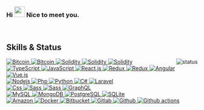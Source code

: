 
<h3> Hi <img src="https://media.giphy.com/media/hvRJCLFzcasrR4ia7z/giphy.gif" width="28"> Nice to meet you.</h3>
<br/>

<!-- <p align="left"> <img src="https://komarev.com/ghpvc/?username=coolpapa715&label=Profile%20views&color=0e75b6&style=flat" alt="coolpapa715" /> </p> -->


<h2>Skills & Status</h2>


<p align="right">
  <img alt="status" src="https://github-readme-stats.vercel.app/api?username=coolpapa715&show_icons=true&&custom_title=Current%20Status&title_color=baf14f&text_color=76d285&icon_color=cff389&theme=dark" align="right" />
</p>


<div>
  <a href="https://github.com/coolpapa715">
    <img alt="Bitcoin" src="https://img.shields.io/badge/Bitcoin-ab790d?style=plastic&logo=bitcoin&logoColor=white" />
  </a>
  <a href="https://github.com/coolpapa715">
    <img alt="Bitcoin" src="https://img.shields.io/badge/Ethereum-442288?style=plastic&logo=ethereum&logoColor=white" />
  </a>
  <a href="https://github.com/coolpapa715">
    <img alt="Solidity" src="https://img.shields.io/badge/Solidity-blue?style=plastic&logo=solidity&logoColor=white" />
  </a>
  <a href="https://github.com/coolpapa715">
    <img alt="Solidity" src="https://img.shields.io/badge/Rust-443330?style=plastic&logo=rust&logoColor=white" />
  </a>
  <a href="https://github.com/coolpapa715">
    <img alt="Solidity" src="https://img.shields.io/badge/Web3.js-11aa33?style=plastic&logo=web3.js&logoColor=white" />
  </a>
</div>
<div>
  <a href="https://github.com/coolpapa715">
    <img alt="TypeScript" src="https://img.shields.io/badge/-TypeScript-007ACC?style=plastic&logo=typescript&logoColor=white" />
  </a>
  <a href="https://github.com/coolpapa715">
    <img alt="JavaScript" src="https://img.shields.io/badge/JavaScript-11bb44?style=plastic&logo=javascript&logoColor=white" />
  </a>
  <a href="https://github.com/coolpapa715">
    <img alt="React.js" src="https://img.shields.io/badge/-ReactJS-blue?style=plastic&logo=react&logoColor=white" />
  </a>
  <a href="https://github.com/coolpapa715">
    <img alt="Redux" src="https://img.shields.io/badge/-Redux-764ABC?style=plastic&logo=redux&logoColor=white" />
  </a>
  <a href="https://github.com/coolpapa715">
    <img alt="Redux" src="https://img.shields.io/badge/-express-inactive?style=plastic&logo=express&logoColor=white" />
  </a>
   <a href="https://github.com/coolpapa715">
    <img alt="Angular" src="https://img.shields.io/badge/-Angular-DD0031?style=plastic&logo=angular&logoColor=white" />
  </a>
  <a href="https://github.com/coolpapa715">
    <img alt="Vue.js" src="https://img.shields.io/badge/Vue.js-35495E?style=plastic&logo=vue.js&logoColor=4FC08D" />
  </a>
</div>
<div>
  <a href="https://github.com/coolpapa715">
    <img alt="Nodejs" src="https://img.shields.io/badge/-Nodejs-43853d?style=plastic&logo=Node.js&logoColor=white" />
  </a>
  <a href="https://github.com/coolpapa715">
    <img alt="Php" src="https://img.shields.io/badge/PHP-777BB4?style=plastic&logo=php&logoColor=white" />
  </a>
  <a href="https://github.com/coolpapa715">
    <img alt="Python" src="https://img.shields.io/badge/Python-14354C?style=plastic&logo=python&logoColor=white" />
  </a>
  <a href="https://github.com/coolpapa715">
    <img alt="C#" src="https://img.shields.io/badge/C%23-23DAFB?style=plastic&logo=c-sharp&logoColor=white" />
  </a>
  <a href="https://github.com/coolpapa715">
    <img alt="Laravel" src="https://img.shields.io/badge/Laravel-FF2D20?style=plastic&logo=laravel&logoColor=white" />
  </a>
</div>
<div>
  <a href="https://github.com/coolpapa715">
    <img alt="Css" src="https://img.shields.io/badge/CSS-239120?&style=plastic&logo=css3&logoColor=white" />
  </a>
  <a href="https://github.com/coolpapa715">
    <img alt="Sass" src="https://img.shields.io/badge/Sass-CC6699?style=plastic&logo=sass&logoColor=white" />
  </a>
   <a href="https://github.com/coolpapa715">
    <img alt="Sass" src="https://img.shields.io/badge/Tailwind CSS-yellow?style=plastic&logo=tailwind CSS&logoColor=white" />
  </a>
  <a href="https://github.com/coolpapa715">  
    <img alt="GraphQL" src="https://img.shields.io/badge/GraphQL-E10098?style=plastic&logo=graphql&logoColor=white" />
  </a>
</div>
<div>
  <a href="https://github.com/coolpapa715">
    <img alt="MySQL" src="https://img.shields.io/badge/MySQL-0f69a9?style=plastic&logo=mysql&logoColor=white" />
  </a>
  <a href="https://github.com/coolpapa715">
    <img alt="MongoDB" src="https://img.shields.io/badge/MongoDB-13aa52?style=plastic&logo=mongodb&logoColor=white" />
  </a>
  <a href="https://github.com/coolpapa715">
    <img alt="PostgreSQL" src="https://img.shields.io/badge/PostgreSQL-316192?style=plastic&logo=postgresql&logoColor=white" />
  </a>
  <a href="https://github.com/coolpapa715">
    <img alt="SQLite" src="https://img.shields.io/badge/SQLite-07405E?style=plastic&logo=sqlite&logoColor=white" />
  </a>
</div>
<div>
  <a href="https://github.com/coolpapa715">  
    <img alt="Amazon" src="https://img.shields.io/badge/Amazon_AWS-232F3E?style=plastic&logo=amazon-aws&logoColor=white" />
  </a>
  <a href="https://github.com/coolpapa715">  
    <img alt="Docker" src="https://img.shields.io/badge/Docker-46a2f1?style=plastic&logo=docker&logoColor=white" />
  </a>
  <a href="https://github.com/coolpapa715">  
    <img alt="Bitbucket" src="https://img.shields.io/badge/Bitbucket-F05032?style=plastic&logo=bitbucket&logoColor=white" />
  </a>
  <a href="https://github.com/coolpapa715">  
    <img alt="Gitlab" src="https://img.shields.io/badge/GitLab-FCA121?style=plastic&logo=gitlab" />
  </a>
  <a href="https://github.com/coolpapa715">  
    <img alt="Github" src="https://img.shields.io/badge/GitHub-181717?style=plastic&logo=github" />
  </a>
  <a href="https://github.com/coolpapa715">  
    <img alt="Github actions" src="https://img.shields.io/badge/Github_Actions-2088FF?style=plastic&logo=github-actions&logoColor=white" />
  </a>
</div>

